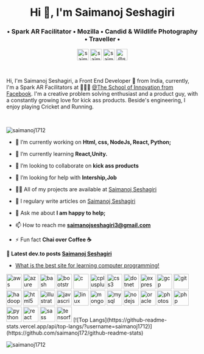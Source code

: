 <h1 align="center">Hi 👋, I'm Saimanoj Seshagiri</h1>
<h3 align="center">• Spark AR Facilitator • Mozilla • Candid & Wildlife Photography • Traveller •</h3>
<p align="center">
<a href="https://twitter.com/saimanoj1712" target="blank"><img align="center" src="https://cdn.jsdelivr.net/npm/simple-icons@3.0.1/icons/twitter.svg" alt="saimanoj1712" height="30" width="30" /></a>
<a href="https://linkedin.com/in/saimanoj1712" target="blank"><img align="center" src="https://cdn.jsdelivr.net/npm/simple-icons@3.0.1/icons/linkedin.svg" alt="saimanoj1712" height="30" width="30" /></a>
<a href="https://instagram.com/saimanoj1712" target="blank"><img align="center" src="https://cdn.jsdelivr.net/npm/simple-icons@3.0.1/icons/instagram.svg" alt="saimanoj1712" height="30" width="30" /></a>
<a href="https://medium.com/@saimanojseshagiri3" target="blank"><img align="center" src="https://cdn.jsdelivr.net/npm/simple-icons@3.0.1/icons/medium.svg" alt="@saimanojseshagiri3" height="30" width="30" /></a>
</p>

<br />

Hi, I'm Saimanoj Seshagiri, a Front End Developer 🚀 from India, currently, I'm a Spark AR Facilitators at 🙍🏽‍♂️ [@The School of Innovation from Facebook](https://www.sv.co/fb/). I'm a creative problem solving enthusiast and a product guy, with a constantly growing love for kick ass products. Beside's engineering, I enjoy playing Cricket and Running.

<br/>

<p align="left"> <img src="https://komarev.com/ghpvc/?username=saimanoj1712" alt="saimanoj1712" /> </p>

- 🔭 I’m currently working on **Html, css, NodeJs, React, Python;**

- 🌱 I’m currently learning **React,Unity.**

- 👯 I’m looking to collaborate on **kick ass products**

- 🤔 I’m looking for help with **Intership,Job**

- 👨‍💻 All of my projects are available at [Saimanoj Seshagiri](https://saimanoj1712.github.io/)

- 📝 I regulary write articles on [Saimanoj Seshagiri](https://saimanoj1712.github.io/)

- 💬 Ask me about **I am happy to help;**

- 📫 How to reach me **saimanojseshagiri3@gmail.com**

- ⚡ Fun fact **Chai over Coffee ☕️**

**📕 Latest dev.to posts [Saimanoj Seshagiri](https://medium.com/@saimanojseshagiri3)**
<!-- BLOG-POST-LIST:START -->
- [What is the best site for learning computer programming!](https://medium.com/@saimanojseshagiri3/what-is-the-best-site-for-learning-computer-programming-330078b46afa)
<!-- BLOG-POST-LIST:END -->

<p align="left"><img src="https://devicons.github.io/devicon/devicon.git/icons/amazonwebservices/amazonwebservices-original-wordmark.svg" alt="aws" width="40" height="40"/> <img src="https://www.vectorlogo.zone/logos/microsoft_azure/microsoft_azure-icon.svg" alt="azure" width="40" height="40"/> <img src="https://www.vectorlogo.zone/logos/gnu_bash/gnu_bash-icon.svg" alt="bash" width="40" height="40"/> <img src="https://devicons.github.io/devicon/devicon.git/icons/bootstrap/bootstrap-plain.svg" alt="bootstrap" width="40" height="40"/> <img src="https://devicons.github.io/devicon/devicon.git/icons/c/c-original.svg" alt="c" width="40" height="40"/> <img src="https://devicons.github.io/devicon/devicon.git/icons/cplusplus/cplusplus-original.svg" alt="cplusplus" width="40" height="40"/> <img src="https://devicons.github.io/devicon/devicon.git/icons/css3/css3-original-wordmark.svg" alt="css3" width="40" height="40"/> <img src="https://devicons.github.io/devicon/devicon.git/icons/dot-net/dot-net-original-wordmark.svg" alt="dotnet" width="40" height="40"/> <img src="https://devicons.github.io/devicon/devicon.git/icons/express/express-original-wordmark.svg" alt="express" width="40" height="40"/> <img src="https://www.vectorlogo.zone/logos/google_cloud/google_cloud-icon.svg" alt="gcp" width="40" height="40"/> <img src="https://www.vectorlogo.zone/logos/git-scm/git-scm-icon.svg" alt="git" width="40" height="40"/> <img src="https://www.vectorlogo.zone/logos/apache_hadoop/apache_hadoop-icon.svg" alt="hadoop" width="40" height="40"/> <img src="https://devicons.github.io/devicon/devicon.git/icons/html5/html5-original-wordmark.svg" alt="html5" width="40" height="40"/> <img src="https://www.vectorlogo.zone/logos/adobe_illustrator/adobe_illustrator-icon.svg" alt="illustrator" width="40" height="40"/> <img src="https://devicons.github.io/devicon/devicon.git/icons/javascript/javascript-original.svg" alt="javascript" width="40" height="40"/> <img src="https://devicons.github.io/devicon/devicon.git/icons/linux/linux-original.svg" alt="linux" width="40" height="40"/> <img src="https://devicons.github.io/devicon/devicon.git/icons/mongodb/mongodb-original-wordmark.svg" alt="mongodb" width="40" height="40"/> <img src="https://devicons.github.io/devicon/devicon.git/icons/mysql/mysql-original-wordmark.svg" alt="mysql" width="40" height="40"/> <img src="https://devicons.github.io/devicon/devicon.git/icons/nodejs/nodejs-original-wordmark.svg" alt="nodejs" width="40" height="40"/> <img src="https://devicons.github.io/devicon/devicon.git/icons/oracle/oracle-original.svg" alt="oracle" width="40" height="40"/> <img src="https://devicons.github.io/devicon/devicon.git/icons/photoshop/photoshop-plain.svg" alt="photoshop" width="40" height="40"/> <img src="https://devicons.github.io/devicon/devicon.git/icons/php/php-original.svg" alt="php" width="40" height="40"/> <img src="https://devicons.github.io/devicon/devicon.git/icons/python/python-original.svg" alt="python" width="40" height="40"/> <img src="https://devicons.github.io/devicon/devicon.git/icons/react/react-original-wordmark.svg" alt="react" width="40" height="40"/> <img src="https://devicons.github.io/devicon/devicon.git/icons/sass/sass-original.svg" alt="sass" width="40" height="40"/> <img src="https://www.vectorlogo.zone/logos/tensorflow/tensorflow-icon.svg" alt="tensorflow" width="40" height="40"/>
[![Top Langs](https://github-readme-stats.vercel.app/api/top-langs/?username=saimanoj1712)](https://github.com/saimanoj172/github-readme-stats)</p>
<img align="center" src="https://github-readme-stats.vercel.app/api?username=saimanoj1712&show_icons=true" alt="saimanoj1712" />
